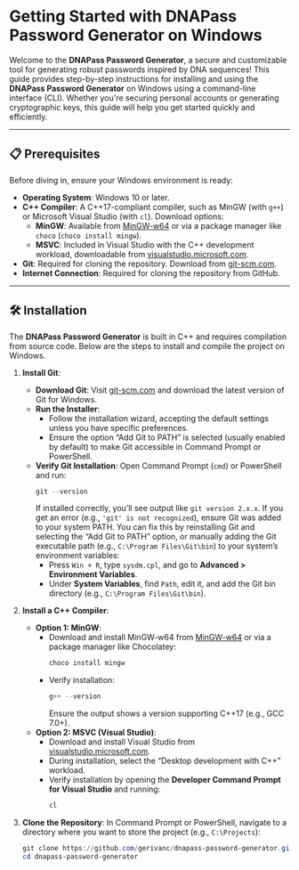 # Getting Started with DNAPass Password Generator on Windows

Welcome to the **DNAPass Password Generator**, a secure and customizable tool for generating robust passwords inspired by DNA sequences! This guide provides step-by-step instructions for installing and using the **DNAPass Password Generator** on Windows using a command-line interface (CLI). Whether you're securing personal accounts or generating cryptographic keys, this guide will help you get started quickly and efficiently.

---

## 📋 Prerequisites

Before diving in, ensure your Windows environment is ready:

- **Operating System**: Windows 10 or later.
- **C++ Compiler**: A C++17-compliant compiler, such as MinGW (with `g++`) or Microsoft Visual Studio (with `cl`). Download options:
  - **MinGW**: Available from [MinGW-w64](https://www.mingw-w64.org/) or via a package manager like `choco` (`choco install mingw`).
  - **MSVC**: Included in Visual Studio with the C++ development workload, downloadable from [visualstudio.microsoft.com](https://visualstudio.microsoft.com).
- **Git**: Required for cloning the repository. Download from [git-scm.com](https://git-scm.com/download/win).
- **Internet Connection**: Required for cloning the repository from GitHub.

---

## 🛠️ Installation

The **DNAPass Password Generator** is built in C++ and requires compilation from source code. Below are the steps to install and compile the project on Windows.

1. **Install Git**:
   - **Download Git**: Visit [git-scm.com](https://git-scm.com/download/win) and download the latest version of Git for Windows.
   - **Run the Installer**:
     - Follow the installation wizard, accepting the default settings unless you have specific preferences.
     - Ensure the option “Add Git to PATH” is selected (usually enabled by default) to make Git accessible in Command Prompt or PowerShell.
   - **Verify Git Installation**:
     Open Command Prompt (`cmd`) or PowerShell and run:
     ```powershell
     git --version
     ```
     If installed correctly, you’ll see output like `git version 2.x.x`. If you get an error (e.g., `'git' is not recognized`), ensure Git was added to your system PATH. You can fix this by reinstalling Git and selecting the “Add Git to PATH” option, or manually adding the Git executable path (e.g., `C:\Program Files\Git\bin`) to your system’s environment variables:
     - Press `Win + R`, type `sysdm.cpl`, and go to **Advanced > Environment Variables**.
     - Under **System Variables**, find `Path`, edit it, and add the Git bin directory (e.g., `C:\Program Files\Git\bin`).

2. **Install a C++ Compiler**:
   - **Option 1: MinGW**:
     - Download and install MinGW-w64 from [MinGW-w64](https://www.mingw-w64.org/) or via a package manager like Chocolatey:
       ```powershell
       choco install mingw
       ```
     - Verify installation:
       ```powershell
       g++ --version
       ```
       Ensure the output shows a version supporting C++17 (e.g., GCC 7.0+).
   - **Option 2: MSVC (Visual Studio)**:
     - Download and install Visual Studio from [visualstudio.microsoft.com](https://visualstudio.microsoft.com).
     - During installation, select the “Desktop development with C++” workload.
     - Verify installation by opening the **Developer Command Prompt for Visual Studio** and running:
       ```powershell
       cl
       ```

3. **Clone the Repository**:
   In Command Prompt or PowerShell, navigate to a directory where you want to store the project (e.g., `C:\Projects`):
   ```powershell
   git clone https://github.com/gerivanc/dnapass-password-generator.git
   cd dnapass-password-generator
